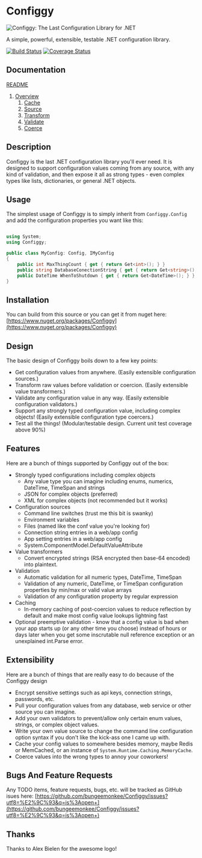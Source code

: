 # Configgy

![Configgy: The Last Configuration Library for .NET](https://raw.githubusercontent.com/bungeemonkee/Configgy/master/icon.png)

A simple, powerful, extensible, testable .NET configuration library.

[![Build Status](https://ci.appveyor.com/api/projects/status/64w2omp3rf0sa1hx?svg=true)](https://ci.appveyor.com/project/bungeemonkee/configgy) [![Coverage Status](https://coveralls.io/repos/github/bungeemonkee/Configgy/badge.svg?branch=master)](https://coveralls.io/github/bungeemonkee/Configgy?branch=master)

## Documentation

[README](README.md)

1. [Overview](Documentation/1-Overview.md)
    1. [Cache](Documentation/Pipeline/1-Cache.md)
    2. [Source](Documentation/Pipeline/2-Source.md)
    3. [Transform](Documentation/Pipeline/3-Transform.md)
    4. [Validate](Documentation/Pipeline/4-Validate.md)
    5. [Coerce](Documentation/Pipeline/5-Coerce.md)


## Description

Configgy is the last .NET configuration library you'll ever need. It is designed to support configuration values coming from any source, with any kind of validation, and then expose it all as strong types - even complex types like lists, dictionaries, or general .NET objects.

## Usage

The simplest usage of Configgy is to simply inherit from `Configgy.Config` and add the configuration properties you want like this:

```csharp

using System;
using Configgy;

public class MyConfig: Config, IMyConfig
{   
    public int MaxThingCount { get { return Get<int>(); } }        
    public string DatabaseConectionString { get { return Get<string>(); } }        
    public DateTime WhenToShutdown { get { return Get<DateTime>(); } }
}

```

## Installation

You can build from this source or you can get it from nuget here: [https://www.nuget.org/packages/Configgy](https://www.nuget.org/packages/Configgy)

## Design

The basic design of Configgy boils down to a few key points:

* Get configuration values from anywhere. (Easily extensible configuration sources.)
* Transform raw values before validation or coercion. (Easily extensible value transformers.)
* Validate any configuration value in any way. (Easily extensible configuration validators.)
* Support any strongly typed configuration value, including complex objects! (Easily extensible configuration type coercers.)
* Test all the things! (Modular/testable design. Current unit test coverage above 90%)

## Features

Here are a bunch of things supported by Configgy out of the box:

* Strongly typed configurations including complex objects
    * Any value type you can imagine including enums, numerics, DateTime, TimeSpan and strings
    * JSON for complex objects (preferred)
    * XML for complex objects (not recommended but it works)
* Configuration sources
    * Command line switches (trust me this bit is swanky)
    * Environment variables
    * Files (named like the conf value you're looking for)
    * Connection string entries in a web/app config
    * App setting entries in a web/app config
    * System.ComponentModel.DefaultValueAttribute
* Value transformers
    * Convert encrypted strings (RSA encrypted then base-64 encoded) into plaintext.
* Validation
    * Automatic validation for all numeric types, DateTime, TimeSpan
    * Validation of any numeric, DateTime, or TimeSpan configuration properties by min/max or valid value arrays
    * Validation of any configuration property by regular expression
* Caching
    * In-memory caching of post-coercion values to reduce reflection by default and make most config value lookups lightning fast
* Optional preemptive validation - know that a config value is bad when your app starts up (or any other time you choose) instead of hours or days later when you get some inscrutable null reference exception or an unexplained int.Parse error.

## Extensibility

Here are a bunch of things that are really easy to do because of the Configgy design

* Encrypt sensitive settings such as api keys, connection strings, passwords, etc.
* Pull your configuration values from any database, web service or other source you can imagine.
* Add your own validators to prevent/allow only certain enum values, strings, or complex object values.
* Write your own value source to change the command line configuration option syntax if you don't like the kick-ass one I came up with.
* Cache your config values to somewhere besides memory, maybe Redis or MemCached, or an instance of `System.Runtime.Caching.MemoryCache`.
* Coerce values into the wrong types to annoy your coworkers!

## Bugs And Feature Requests

Any TODO items, feature requests, bugs, etc. will be tracked as GitHub isues here:
[https://github.com/bungeemonkee/Configgy/issues?utf8=%E2%9C%93&q=is%3Aopen+](https://github.com/bungeemonkee/Configgy/issues?utf8=%E2%9C%93&q=is%3Aopen+)

## Thanks

Thanks to Alex Bielen for the awesome logo!